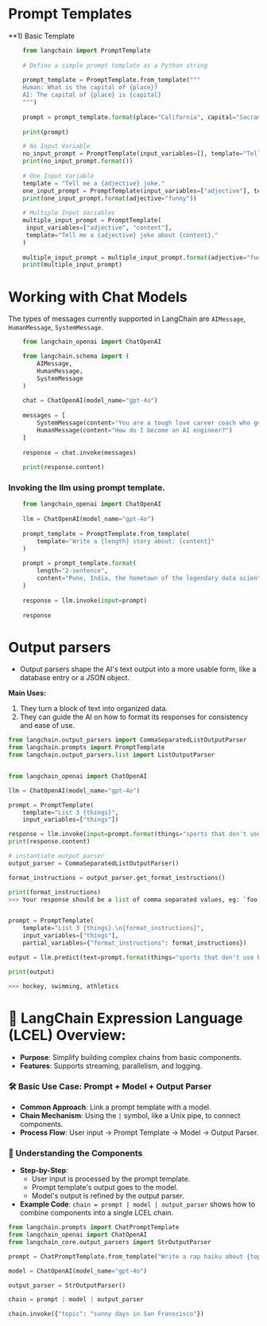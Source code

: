 # Prompt Templates

**1) Basic Template 
```python
    from langchain import PromptTemplate
    
    # Define a simple prompt template as a Python string
    
    prompt_template = PromptTemplate.from_template("""
    Human: What is the capital of {place}?
    AI: The capital of {place} is {capital}
    """)
    
    prompt = prompt_template.format(place="California", capital="Sacramento")
    
    print(prompt)
```



```python
    # No Input Variable
    no_input_prompt = PromptTemplate(input_variables=[], template="Tell me a joke.")
    print(no_input_prompt.format())
    
    # One Input Variable
    template = "Tell me a {adjective} joke."
    one_input_prompt = PromptTemplate(input_variables=["adjective"], template=template)
    print(one_input_prompt.format(adjective="funny"))
    
    # Multiple Input Variables
    multiple_input_prompt = PromptTemplate(
     input_variables=["adjective", "content"],
     template="Tell me a {adjective} joke about {content}."
    )
    
    multiple_input_prompt = multiple_input_prompt.format(adjective="funny", content="chickens")
    print(multiple_input_prompt)
```

# Working with Chat Models

The types of messages currently supported in LangChain are `AIMessage`, `HumanMessage`, `SystemMessage`.

```python
    from langchain_openai import ChatOpenAI

    from langchain.schema import (
        AIMessage,
        HumanMessage,
        SystemMessage
    )
    
    chat = ChatOpenAI(model_name="gpt-4o")
    
    messages = [
        SystemMessage(content="You are a tough love career coach who gets to the point and pushes your mentees to be their best."),
        HumanMessage(content="How do I become an AI engineer?")
    ]
    
    response = chat.invoke(messages)
    
    print(response.content)
```

### Invoking the llm using prompt template.
```python
    from langchain_openai import ChatOpenAI
    
    llm = ChatOpenAI(model_name="gpt-4o")
    
    prompt_template = PromptTemplate.from_template(
        template="Write a {length} story about: {content}"
    )
    
    prompt = prompt_template.format(
        length="2-sentence",
        content="Pune, India, the hometown of the legendary data scientist, Sushant Penshanwar"
    )
    
    response = llm.invoke(input=prompt)
    
    response
```


# Output parsers

- Output parsers shape the AI's text output into a more usable form, like a database entry or a JSON object.

**Main Uses:**

1. They turn a block of text into organized data.
2. They can guide the AI on how to format its responses for consistency and ease of use.


```python
from langchain.output_parsers import CommaSeparatedListOutputParser
from langchain.prompts import PromptTemplate
from langchain.output_parsers.list import ListOutputParser


from langchain_openai import ChatOpenAI

llm = ChatOpenAI(model_name="gpt-4o")

prompt = PromptTemplate(
    template="List 3 {things}",
    input_variables=["things"])

response = llm.invoke(input=prompt.format(things="sports that don't use balls"))
print(response.content)

# instantiate output parser
output_parser = CommaSeparatedListOutputParser()

format_instructions = output_parser.get_format_instructions()

print(format_instructions)
>>> Your response should be a list of comma separated values, eg: `foo, bar, baz`


prompt = PromptTemplate(
    template="List 3 {things}.\n{format_instructions}",
    input_variables=["things"],
    partial_variables={"format_instructions": format_instructions})

output = llm.predict(text=prompt.format(things="sports that don't use balls"))

print(output)

>>> hockey, swimming, athletics
```

# 🔗 **LangChain Expression Language (LCEL) Overview**:
   - **Purpose**: Simplify building complex chains from basic components.
   - **Features**: Supports streaming, parallelism, and logging.


### 🛠️ Basic Use Case: Prompt + Model + Output Parser
   - **Common Approach**: Link a prompt template with a model.
   - **Chain Mechanism**: Using the `|` symbol, like a Unix pipe, to connect components.
   - **Process Flow**: User input → Prompt Template → Model → Output Parser.

### 🧩 Understanding the Components
   - **Step-by-Step**:
     - User input is processed by the prompt template.
     - Prompt template's output goes to the model.
     - Model's output is refined by the output parser.
   - **Example Code**: `chain = prompt | model | output_parser` shows how to combine components into a single LCEL chain.


```python
from langchain.prompts import ChatPromptTemplate
from langchain_openai import ChatOpenAI
from langchain_core.output_parsers import StrOutputParser

prompt = ChatPromptTemplate.from_template("Write a rap haiku about {topic}")

model = ChatOpenAI(model_name="gpt-4o")

output_parser = StrOutputParser()

chain = prompt | model | output_parser

chain.invoke({"topic": "sunny days in San Franscisco"})
```


